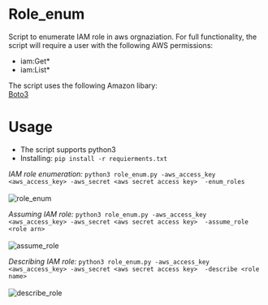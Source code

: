 # Role_enum

Script to enumerate IAM role in aws orgnaziation.
For full functionality, the script will require a user with the following AWS permissions:
  - iam:Get*
  - iam:List*
 
The script uses the following Amazon libary: <br />
[Boto3](https://boto3.amazonaws.com/v1/documentation/api/latest/index.html) <br />
# Usage
- The script supports python3 
- Installing:  ``` pip install -r requierments.txt  ```

 *IAM role enumeration:*
 ``` python3 role_enum.py -aws_access_key <aws_access_key> -aws_secret <aws secret access key>  -enum_roles ``` 
 <br />
 <br />![role_enum](pictures/role_enum.png)

 *Assuming IAM role:*
 ``` python3 role_enum.py -aws_access_key <aws_access_key> -aws_secret <aws secret access key>  -assume_role <role arn> ```
  <br />
 <br />![assume_role](pictures/assume_role.png)
 
 *Describing IAM role:*
 ``` python3 role_enum.py -aws_access_key <aws_access_key> -aws_secret <aws secret access key>  -describe <role name> ```
  <br />
 <br />![describe_role](pictures/describe_role.png)
